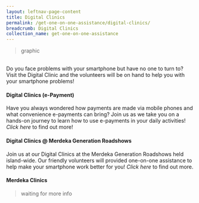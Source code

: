 ```yaml
---
layout: leftnav-page-content
title: Digital Clinics
permalink: /get-one-on-one-assistance/digital-clinics/
breadcrumb: Digital Clinics
collection_name: get-one-on-one-assistance
---
```

> graphic

<br>Do you face problems with your smartphone but have no one to turn to? Visit the Digital Clinic and the volunteers will be on hand to help you with your smartphone problems!<br>

#### Digital Clinics (e-Payment)<br>

Have you always wondered how payments are made via mobile phones and what convenience e-payments can bring? Join us as we take you on a hands-on journey to learn how to use e-payments in your daily activities! *Click here* to find out more!<br>

#### Digital Clinics @ Merdeka Generation Roadshows<br>

Join us at our Digital Clinics at the Merdeka Generation Roadshows held island-wide. Our friendly volunteers will provided one-on-one assistance to help make your smartphone work better for you! *Click here* to find out more.<br>

#### Merdeka Clinics

> waiting for more info




